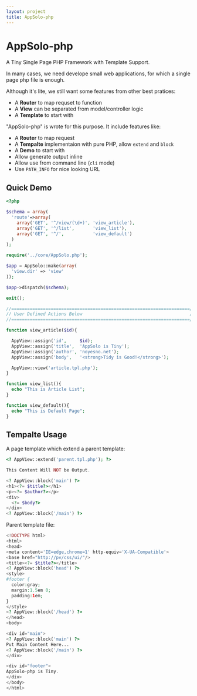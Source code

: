 ```yaml
---
layout: project
title: AppSolo-php 
---
```

AppSolo-php
===========

A Tiny Single Page PHP Framework with Template Support.

In many cases, we need develope small web applications, for which a single page php file is enough.

Although it's lite, we still want some features from other best pratices:

  * A **Router** to map requset to function
  * A **View** can be separated from model/controller logic
  * A **Template** to start with

"AppSolo-php" is wrote for this purpose. It include features like:

  * A **Router** to map request
  * A **Tempalte** implementaion with pure PHP, allow `extend` and `block`
  * A **Demo** to start with
  * Allow generate output inline
  * Allow use from command line (`cli` mode)
  * Use `PATH_INFO` for nice looking URL



Quick Demo
-----------


```php
<?php

$schema = array(
  'route'=>array(
    array('GET', '^/view/(\d+)', 'view_article'),
    array('GET', '^/list',       'view_list'),
    array('GET', '^/',           'view_default')
  )
);

require('../core/AppSolo.php');

$app = AppSolo::make(array(
  'view.dir' => 'view'
));

$app->dispatch($schema);

exit();

//====================================================================//
// User Defined Actions Below                                         //
//====================================================================//

function view_article($id){

  AppView::assign('id',     $id);
  AppView::assign('title',  'AppSolo is Tiny');
  AppView::assign('author', 'noyesno.net');
  AppView::assign('body',   '<strong>Tidy is Good!</strong>');

  AppView::view('article.tpl.php');
}

function view_list(){
  echo "This is Article List";
}

function view_default(){
  echo "This is Default Page";
}
```


Tempalte Usage
---------------

A page template which extend a parent template:
```php
<? AppView::extend('parent.tpl.php'); ?>

This Content Will NOT be Output.

<? AppView::block('main') ?>
<h1><?= $title?></h1>
<p><?= $author?></p>
<div>
  <?= $body?>
</div>
<? AppView::block('/main') ?>
```

Parent template file:

```php
<!DOCTYPE html>
<html>
<head>
<meta content='IE=edge,chrome=1' http-equiv='X-UA-Compatible'>
<base href="http://pv/css/ui/"/>
<title><?= $title?></title>
<? AppView::block('head') ?>
<style>
#footer {
  color:gray;
  margin:1.5em 0;
  padding:1em;
}
</style>
<? AppView::block('/head') ?>
</head>
<body>

<div id="main">
<? AppView::block('main') ?>
Put Main Content Here...
<? AppView::block('/main') ?>
</div>

<div id="footer">
AppSolo-php is Tiny.
</div>
</body>
</html>
```
